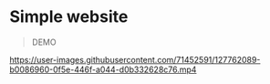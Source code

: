 # Simple website

> DEMO


https://user-images.githubusercontent.com/71452591/127762089-b0086960-0f5e-446f-a044-d0b332628c76.mp4

